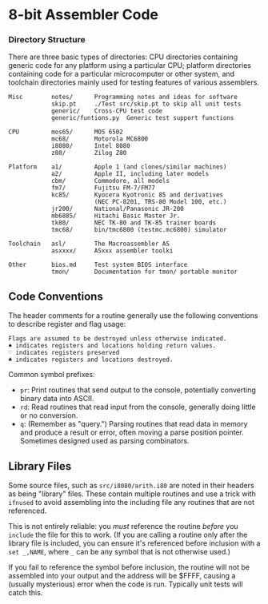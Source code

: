 8-bit Assembler Code
====================

### Directory Structure

There are three basic types of directories: CPU directories containing
generic code for any platform using a particular CPU; platform directories
containing code for a particular microcomputer or other system, and
toolchain directories mainly used for testing features of various
assemblers.

    Misc        notes/      Programming notes and ideas for software
                skip.pt     ./Test src/skip.pt to skip all unit tests
                generic/    Cross-CPU test code
                generic/funtions.py  Generic test support functions

    CPU         mos65/      MOS 6502
                mc68/       Motorola MC6800
                i8080/      Intel 8080
                z80/        Zilog Z80

    Platform    a1/         Apple 1 (and clones/similar machines)
                a2/         Apple II, including later models
                cbm/        Commodore, all models
                fm7/        Fujitsu FM-7/FM77
                kc85/       Kyocera Kyotronic 85 and derivatives
                            (NEC PC-8201, TRS-80 Model 100, etc.)
                jr200/      National/Panasonic JR-200
                mb6885/     Hitachi Basic Master Jr.
                tk80/       NEC TK-80 and TK-85 trainer boards
                tmc68/      bin/tmc6800 (testmc.mc6800) simulator

    Toolchain   asl/        The Macroassembler AS
                asxxxx/     ASxxx assembler toolki

    Other       bios.md     Test system BIOS interface
                tmon/       Documentation for tmon/ portable monitor


Code Conventions
----------------

The header comments for a routine generally use the following conventions
to describe register and flag usage:

    Flags are assumed to be destroyed unless otherwise indicated.
    ♠ indicates registers and locations holding return values.
    ♡ indicates registers preserved
    ♣ indicates registers and locations destroyed.

Common symbol prefixes:
- `pr`: Print routines that send output to the console, potentially
  converting binary data into ASCII.
- `rd`: Read routines that read input from the console, generally doing
  little or no conversion.
- `q`: (Remember as "query.") Parsing routines that read data in memory and
  produce a result or error, often moving a parse position pointer.
  Sometimes designed used as parsing combinators.

Library Files
-------------

Some source files, such as `src/i8080/arith.i80` are noted in their headers
as being "library" files. These contain multiple routines and use a trick
with `ifnused` to avoid assembling into the including file any routines
that are not referenced.

This is not entirely reliable: you _must_ reference the routine _before_
you `include` the file for this to work. (If you are calling a routine only
after the library file is included, you can ensure it's referenced before
inclusion with a `set _,NAME`, where `_` can be any symbol that is not
otherwise used.)

If you fail to reference the symbol before inclusion, the routine will
not be assembled into your output and the address will be $FFFF, causing
a (usually mysterious) error when the code is run. Typically unit tests
will catch this.
